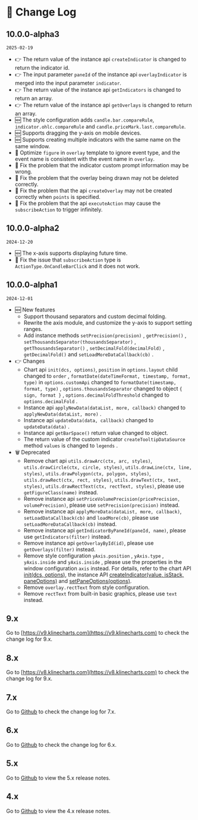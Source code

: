# 📠 Change Log

## 10.0.0-alpha3
`2025-02-19`
+ 👉 The return value of the instance api `createIndicator` is changed to return the indicator id.
+ 👉 The input parameter `paneId` of the instance api `overlayIndicator` is merged into the input parameter `indicator`.
+ 👉 The return value of the instance api `getIndicators` is changed to return an array.
+ 👉 The return value of the instance api `getOverlays` is changed to return an array.
+ 🆕 The style configuration adds `candle.bar.compareRule`, `indicator.ohlc.compareRule` and `candle.priceMark.last.compareRule`.
+ 🆕 Supports dragging the y-axis on mobile devices.
+ 🆕 Supports creating multiple indicators with the same name on the same window.
+ 💄 Optimize `figure` in `overlay` template to ignore event type, and the event name is consistent with the event name in `overlay`.
+ 🐞 Fix the problem that the indicator custom prompt information may be wrong.
+ 🐞 Fix the problem that the overlay being drawn may not be deleted correctly.
+ 🐞 Fix the problem that the api `createOverlay` may not be created correctly when `points` is specified.
+ 🐞 Fix the problem that the api `executeAction` may cause the `subscribeAction` to trigger infinitely.

## 10.0.0-alpha2
`2024-12-20`
+ 🆕 The x-axis supports displaying future time.
+ 🐞 Fix the issue that `subscribeAction` type is `ActionType.OnCandleBarClick` and it does not work.

## 10.0.0-alpha1
`2024-12-01`
+ 🆕 New features
  + Support thousand separators and custom decimal folding.
  + Rewrite the axis module, and customize the y-axis to support setting ranges.
  + Add instance methods `setPrecision(precision)` , `getPrecision()` , `setThousandsSeparator(thousandsSeparator)` , `getThousandsSeparator()` , `setDecimalFold(decimalFold)` , `getDecimalFold()` and `setLoadMoreDataCallback(cb)` .
+ 👉 Changes
  + Chart api `init(dcs, options)`, `position` in `options.layout` child changed to `order` , `formatDate(dateTimeFormat, timestamp, format, type)` in `options.customApi` changed to `formatDate(timestamp, format, type)` , `options.thousandsSeparator` changed to object `{ sign, format }` , `options.decimalFoldThreshold` changed to `options.decimalFold` .
  + Instance api `applyNewData(dataList, more, callback)` changed to `applyNewData(dataList, more)` .
  + Instance api `updateData(data, callback)` changed to `updateData(data)` .
  + Instance api `getBarSpace()` return value changed to object.
  + The return value of the custom indicator `createTooltipDataSource` method `values` is changed to `legends` .
+ 🗑 Deprecated
  + Remove chart api `utils.drawArc(ctx, arc, styles)`, `utils.drawCircle(ctx, circle, styles)`, `utils.drawLine(ctx, line, styles)`, `utils.drawPolygon(ctx, polygon, styles)`, `utils.drawRect(ctx, rect, styles)`, `utils.drawText(ctx, text, styles)`, `utils.drawRectText(ctx, rectText, styles)`, please use `getFigureClass(name)` instead.
  + Remove instance api `setPriceVolumePrecision(pricePrecision, volumePrecision)`, please use `setPrecision(precision)` instead.
  + Remove instance api `applyMoreData(dataList, more, callback)`, `setLoadDataCallback(cb)` and `loadMore(cb)`, please use `setLoadMoreDataCallback(cb)` instead.
  + Remove instance api `getIndicatorByPaneId(paneId, name)`, please use `getIndicators(filter)` instead.
  + Remove instance api `getOverlayById(id)`, please use `getOverlays(filter)` instead.
  + Remove style configuration `yAxis.position` , `yAxis.type` , `yAxis.inside` and `yAxis.inside` , please use the properties in the window configuration `axis` instead. For details, refer to the chart API [init(dcs, options)](/api/chart/init#parameters), the instance API [createIndicator(value, isStack, paneOptions)](/api/instance/createIndicator#parameters) and [setPaneOptions(options)](/api/instance/setPaneOptions#parameters).
  + Remove `overlay.rectText` from style configuration.
  + Remove `rectText` from built-in basic graphics, please use `text` instead.

## 9.x

Go to [https://v9.klinecharts.com](https://v9.klinecharts.com) to check the change log for 9.x.

## 8.x

Go to [https://v8.klinecharts.com](https://v8.klinecharts.com) to check the change log for 9.x.

## 7.x

Go to [Github](https://github.com/liihuu/KLineChart/blob/v7.5.0/docs/en/changelog.md) to check the change log for 7.x.

## 6.x

Go to [Github](https://github.com/liihuu/KLineChart/blob/v6.1.0/docs/en/CHANGELOG.md) to check the change log for 6.x.

## 5.x

Go to [Github](https://github.com/liihuu/KLineChart/releases/tag/v5.0.0) to view the 5.x release notes.

## 4.x

Go to [Github](https://github.com/liihuu/KLineChart/releases/tag/v4.0.0) to view the 4.x release notes.

